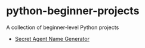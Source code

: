# python-beginner-projects
 A collection of beginner-level Python projects

- [Secret Agent Name Generator](secret_agent_name_generator/)
